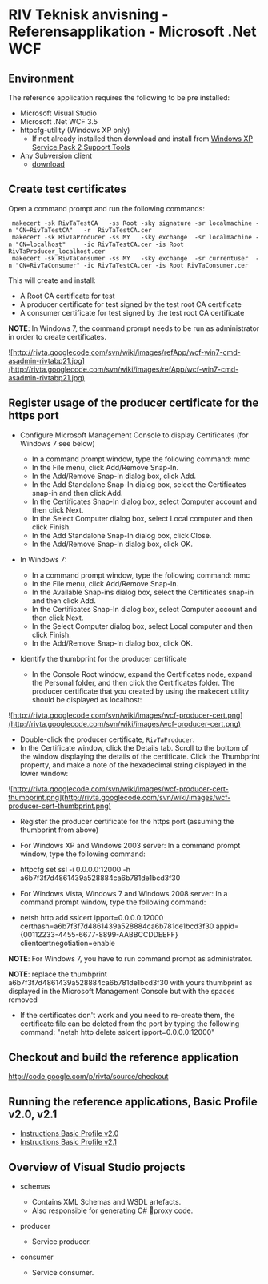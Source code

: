 # RIV Teknisk anvisning - Referensapplikation - Microsoft .Net WCF #



## Environment ##

The reference application requires the following to be pre installed:

  * Microsoft Visual Studio
  * Microsoft .Net WCF 3.5
  * httpcfg-utility (Windows XP only)
    * If not already installed then download and install from [Windows XP Service Pack 2 Support Tools](http://www.microsoft.com/downloads/details.aspx?FamilyId=49AE8576-9BB9-4126-9761-BA8011FABF38&displaylang=en)
  * Any Subversion client
    * [download](http://subversion.tigris.org/)

## Create test certificates ##

Open a command prompt and run the following commands:

```
 makecert -sk RivTaTestCA   -ss Root -sky signature -sr localmachine -n "CN=RivTaTestCA"   -r  RivTaTestCA.cer
 makecert -sk RivTaProducer -ss MY   -sky exchange  -sr localmachine -n "CN=localhost"     -ic RivTaTestCA.cer -is Root RivTaProducer_localhost.cer
 makecert -sk RivTaConsumer -ss MY   -sky exchange  -sr currentuser  -n "CN=RivTaConsumer" -ic RivTaTestCA.cer -is Root RivTaConsumer.cer
```

This will create and install:

  * A Root CA certificate for test
  * A producer certificate for test signed by the test root CA certificate
  * A consumer certificate for test signed by the test root CA certificate

**NOTE**: In Windows 7, the command prompt needs to be run as administrator in order to create certificates.

![http://rivta.googlecode.com/svn/wiki/images/refApp/wcf-win7-cmd-asadmin-rivtabp21.jpg](http://rivta.googlecode.com/svn/wiki/images/refApp/wcf-win7-cmd-asadmin-rivtabp21.jpg)

## Register usage of the producer certificate for the https port ##

  * Configure Microsoft Management Console to display Certificates (for Windows 7 see below)
    * In a command prompt window, type the following command: mmc
    * In the File menu, click Add/Remove Snap-In.
    * In the Add/Remove Snap-In dialog box, click Add.
    * In the Add Standalone Snap-In dialog box, select the Certificates snap-in and then click Add.
    * In the Certificates Snap-In dialog box, select Computer account and then click Next.
    * In the Select Computer dialog box, select Local computer and then click Finish.
    * In the Add Standalone Snap-In dialog box, click Close.
    * In the Add/Remove Snap-In dialog box, click OK.

  * In Windows 7:
    * In a command prompt window, type the following command: mmc
    * In the File menu, click Add/Remove Snap-In.
    * In the Available Snap-ins dialog box, select the Certificates snap-in and then click Add.
    * In the Certificates Snap-In dialog box, select Computer account and then click Next.
    * In the Select Computer dialog box, select Local computer and then click Finish.
    * In the Add/Remove Snap-In  dialog box, click OK.

  * Identify the thumbprint for the producer certificate
    * In the Console Root window, expand the Certificates node, expand the Personal folder, and then click the Certificates folder. The producer certificate that you created by using the makecert utility should be displayed as localhost:

![http://rivta.googlecode.com/svn/wiki/images/wcf-producer-cert.png](http://rivta.googlecode.com/svn/wiki/images/wcf-producer-cert.png)


  * Double-click the producer certificate, `RivTaProducer`.
  * In the Certificate window, click the Details tab. Scroll to the bottom of the window displaying the details of the certificate. Click the Thumbprint property, and make a note of the hexadecimal string displayed in the lower window:

![http://rivta.googlecode.com/svn/wiki/images/wcf-producer-cert-thumbprint.png](http://rivta.googlecode.com/svn/wiki/images/wcf-producer-cert-thumbprint.png)

  * Register the producer certificate for the https port (assuming the thumbprint from above)

  * For Windows XP and Windows 2003 server: In a command prompt window, type the following command:

  * httpcfg set ssl -i 0.0.0.0:12000 -h  a6b7f3f7d4861439a528884ca6b781de1bcd3f30

  * For Windows Vista, Windows 7 and Windows 2008 server: In a command prompt window, type the following command:

  * netsh http add sslcert ipport=0.0.0.0:12000 certhash=a6b7f3f7d4861439a528884ca6b781de1bcd3f30 appid={00112233-4455-6677-8899-AABBCCDDEEFF} clientcertnegotiation=enable

**NOTE**: For Windows 7, you have to run command prompt as administrator.

**NOTE**: replace the thumbprint a6b7f3f7d4861439a528884ca6b781de1bcd3f30 with yours thumbprint as displayed in the Microsoft Management Console but with the spaces removed

  * If the certificates don't work and you need to re-create them, the certificate file can be deleted from the port by typing the following command: "netsh http delete sslcert ipport=0.0.0.0:12000"

## Checkout and build the reference application ##

http://code.google.com/p/rivta/source/checkout

## Running the reference applications, Basic Profile v2.0, v2.1 ##

  * [Instructions Basic Profile v2.0](RefAppBasicProfile20WcfRunningInstructions.md)
  * [Instructions Basic Profile v2.1](RefAppBasicProfile21WcfRunningInstructions.md)

## Overview of Visual Studio projects ##

  * schemas
    * Contains XML Schemas and WSDL artefacts.
    * Also responsible for generating C# proxy code.

  * producer
    * Service producer.

  * consumer
    * Service consumer.